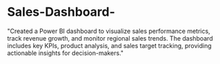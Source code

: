 # Sales-Dashboard-
"Created a Power BI dashboard to visualize sales performance metrics, track revenue growth, and monitor regional sales trends. The dashboard includes key KPIs, product analysis, and sales target tracking, providing actionable insights for decision-makers."
